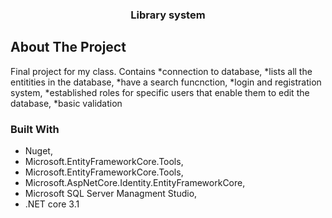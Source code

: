 
<h3 align="center">Library system</h3>

<!-- ABOUT THE PROJECT -->
## About The Project


Final project for my class. Contains 
*connection to database, 
*lists all the entitities in the database, 
*have a search funcnction, 
*login and registration system, 
*established roles for specific users that enable them to edit the database, 
*basic validation

### Built With

* Nuget, 
* Microsoft.EntityFrameworkCore.Tools, 
* Microsoft.EntityFrameworkCore.Tools,
*  Microsoft.AspNetCore.Identity.EntityFrameworkCore, 
*  Microsoft SQL Server Managment Studio, 
*  .NET core 3.1



















